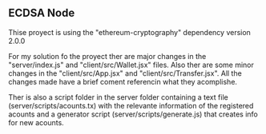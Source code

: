## ECDSA Node

Thise proyect is using the "ethereum-cryptography" dependency version 2.0.0

For my solution fo the proyect ther are major changes in the "server/index.js" and "client/src/Wallet.jsx" files. Also ther are some minor changes in the "client/src/App.jsx" and "client/src/Transfer.jsx". All the changes made have a brief coment referencin what they acomplishe.

Ther is also a script folder in the server folder containing a text file (server/scripts/acounts.tx) with the relevante information of the registered acounts and a generator script (server/scripts/generate.js) that creates info for new acounts.
